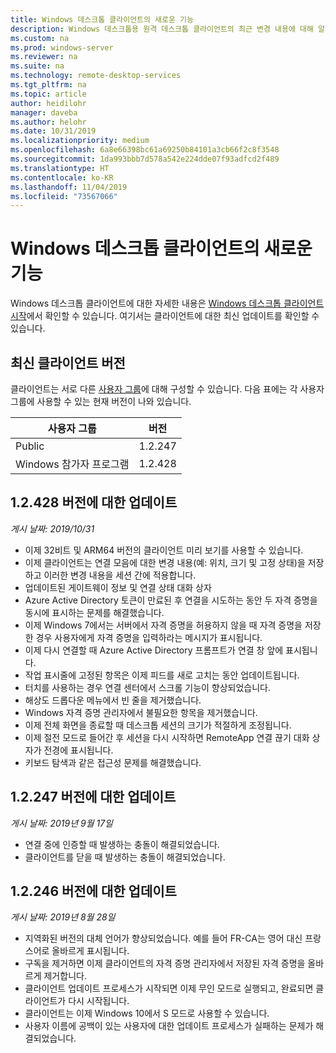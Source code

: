 ```yaml
---
title: Windows 데스크톱 클라이언트의 새로운 기능
description: Windows 데스크톱용 원격 데스크톱 클라이언트의 최근 변경 내용에 대해 알아봅니다.
ms.custom: na
ms.prod: windows-server
ms.reviewer: na
ms.suite: na
ms.technology: remote-desktop-services
ms.tgt_pltfrm: na
ms.topic: article
author: heidilohr
manager: daveba
ms.author: helohr
ms.date: 10/31/2019
ms.localizationpriority: medium
ms.openlocfilehash: 6a8e66398bc61a69250b84101a3cb66f2c8f3548
ms.sourcegitcommit: 1da993bbb7d578a542e224dde07f93adfcd2f489
ms.translationtype: HT
ms.contentlocale: ko-KR
ms.lasthandoff: 11/04/2019
ms.locfileid: "73567066"
---
```

# <a name="whats-new-in-the-windows-desktop-client"></a>Windows 데스크톱 클라이언트의 새로운 기능

Windows 데스크톱 클라이언트에 대한 자세한 내용은 [Windows 데스크톱 클라이언트 시작](windowsdesktop.md)에서 확인할 수 있습니다. 여기서는 클라이언트에 대한 최신 업데이트를 확인할 수 있습니다.

## <a name="latest-client-versions"></a>최신 클라이언트 버전

클라이언트는 서로 다른 [ 사용자 그룹](windowsdesktop-admin.md#configure-user-groups)에 대해 구성할 수 있습니다. 다음 표에는 각 사용자 그룹에 사용할 수 있는 현재 버전이 나와 있습니다.

|사용자 그룹 |버전  |
|-----------|---------|
|Public     |1.2.247  |
|Windows 참가자 프로그램    |1.2.428  |

## <a name="updates-for-version-12428"></a>1\.2.428 버전에 대한 업데이트

*게시 날짜: 2019/10/31*

- 이제 32비트 및 ARM64 버전의 클라이언트 미리 보기를 사용할 수 있습니다.
- 이제 클라이언트는 연결 모음에 대한 변경 내용(예: 위치, 크기 및 고정 상태)을 저장하고 이러한 변경 내용을 세션 간에 적용합니다.
- 업데이트된 게이트웨이 정보 및 연결 상태 대화 상자
- Azure Active Directory 토큰이 만료된 후 연결을 시도하는 동안 두 자격 증명을 동시에 표시하는 문제를 해결했습니다.
- 이제 Windows 7에서는 서버에서 자격 증명을 허용하지 않을 때 자격 증명을 저장한 경우 사용자에게 자격 증명을 입력하라는 메시지가 표시됩니다.
- 이제 다시 연결할 때 Azure Active Directory 프롬프트가 연결 창 앞에 표시됩니다.
- 작업 표시줄에 고정된 항목은 이제 피드를 새로 고치는 동안 업데이트됩니다.
- 터치를 사용하는 경우 연결 센터에서 스크롤 기능이 향상되었습니다.
- 해상도 드롭다운 메뉴에서 빈 줄을 제거했습니다.
- Windows 자격 증명 관리자에서 불필요한 항목을 제거했습니다.
- 이제 전체 화면을 종료할 때 데스크톱 세션의 크기가 적절하게 조정됩니다.
- 이제 절전 모드로 들어간 후 세션을 다시 시작하면 RemoteApp 연결 끊기 대화 상자가 전경에 표시됩니다.
- 키보드 탐색과 같은 접근성 문제를 해결했습니다.

## <a name="updates-for-version-12247"></a>1\.2.247 버전에 대한 업데이트

*게시 날짜: 2019년 9월 17일*

- 연결 중에 인증할 때 발생하는 충돌이 해결되었습니다.
- 클라이언트를 닫을 때 발생하는 충돌이 해결되었습니다.

## <a name="updates-for-version-12246"></a>1\.2.246 버전에 대한 업데이트

*게시 날짜: 2019년 8월 28일*

- 지역화된 버전의 대체 언어가 향상되었습니다. 예를 들어 FR-CA는 영어 대신 프랑스어로 올바르게 표시됩니다.
- 구독을 제거하면 이제 클라이언트의 자격 증명 관리자에서 저장된 자격 증명을 올바르게 제거합니다.
- 클라이언트 업데이트 프로세스가 시작되면 이제 무인 모드로 실행되고, 완료되면 클라이언트가 다시 시작됩니다.
- 클라이언트는 이제 Windows 10에서 S 모드로 사용할 수 있습니다.
- 사용자 이름에 공백이 있는 사용자에 대한 업데이트 프로세스가 실패하는 문제가 해결되었습니다.
